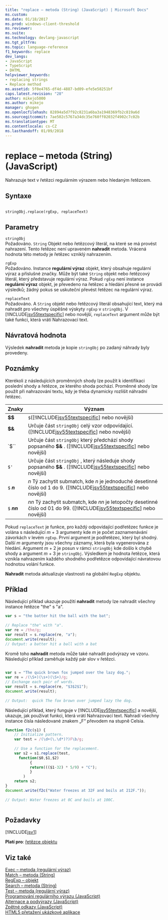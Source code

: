 ```yaml
---
title: "replace – metoda (String) (JavaScript) | Microsoft Docs"
ms.custom: 
ms.date: 01/18/2017
ms.prod: windows-client-threshold
ms.reviewer: 
ms.suite: 
ms.technology: devlang-javascript
ms.tgt_pltfrm: 
ms.topic: language-reference
f1_keywords: replace
dev_langs:
- JavaScript
- TypeScript
- DHTML
helpviewer_keywords:
- replacing strings
- Replace method
ms.assetid: 5f0e4765-df4d-4887-bd09-efe5e58251bf
caps.latest.revision: "28"
author: mikejo5000
ms.author: mikejo
manager: ghogen
ms.openlocfilehash: 82894a5d7f92c8231a6ba3a1948369fb2c819a6d
ms.sourcegitcommit: 7ae502c5767a34dc35e760ff02032f4902c7c02b
ms.translationtype: MT
ms.contentlocale: cs-CZ
ms.lasthandoff: 01/09/2018
---
```

# <a name="replace-method-string-javascript"></a>replace – metoda (String) (JavaScript)
Nahrazuje text v řetězci regulárním výrazem nebo hledaným řetězcem.  
  
## <a name="syntax"></a>Syntaxe  
  
```  
  
stringObj.replace(rgExp, replaceText)  
```  
  
## <a name="parameters"></a>Parametry  
 `stringObj`  
 Požadováno. `String` Objekt nebo řetězcový literál, na které se má provést nahrazení. Tento řetězec není upraveném **nahradit** metoda. Vrácená hodnota této metody je řetězec vzniklý nahrazením.  
  
 `rgExp`  
 Požadováno. Instance **regulární výraz** objekt, který obsahuje regulární výraz a příslušné značky. Může být také `String` objekt nebo řetězcový literál, který představuje regulární výraz. Pokud `rgExp` není instance **regulární výraz** objekt, je převedeno na řetězec a hledání přesné se provádí výsledků; žádný pokus se uskuteční převést řetězec na regulární výraz.  
  
 `replaceText`  
 Požadováno. A `String` objekt nebo řetězcový literál obsahující text, který má nahradit pro všechny úspěšné výskyty `rgExp` v `stringObj`. V [!INCLUDE[jsv55textspecific](../../javascript/reference/includes/jsv55textspecific-md.md)] nebo novější, `replaceText` argument může být také funkci, která vrátí Nahrazovací text.  
  
## <a name="return-value"></a>Návratová hodnota  
 Výsledek **nahradit** metoda je kopie `stringObj` po zadaný náhrady byly provedeny.  
  
## <a name="remarks"></a>Poznámky  
 Kterékoli z následujících proměnných shody lze použít k identifikaci poslední shody a řetězce, ze kterého shoda pochází. Proměnné shody lze použít při nahrazování textu, kdy je třeba dynamicky rozlišit náhradní řetězec.  
  
|Znaky|Význam|  
|----------------|-------------|  
|**$$**|`$`([!INCLUDE[jsv55textspecific](../../javascript/reference/includes/jsv55textspecific-md.md)] nebo novější)|  
|**$&**|Určuje část `stringObj` celý vzor odpovídající. ([!INCLUDE[jsv55textspecific](../../javascript/reference/includes/jsv55textspecific-md.md)] nebo novější)|  
|`$``|Určuje část `stringObj` který předchází shody popsaného  **$&** . ([!INCLUDE[jsv55textspecific](../../javascript/reference/includes/jsv55textspecific-md.md)] nebo novější)|  
|`$'`|Určuje část `stringObj` , který následuje shody popsaného  **$&** . ([!INCLUDE[jsv55textspecific](../../javascript/reference/includes/jsv55textspecific-md.md)] nebo novější)|  
|`$`  ***n***| *n* Tý zachytit submatch, kde  *n*  je jednoduché desetinné číslo od 1 do 9. ([!INCLUDE[jsv55textspecific](../../javascript/reference/includes/jsv55textspecific-md.md)] nebo novější)|  
|`$`  ***nn***| *nn* Tý zachytit submatch, kde  *nn*  je letopočty desetinné číslo od 01 do 99. ([!INCLUDE[jsv55textspecific](../../javascript/reference/includes/jsv55textspecific-md.md)] nebo novější)|  
  
 Pokud `replaceText` je funkce, pro každý odpovídající podřetězec funkce je volána s následující *m* + 3 argumenty kde *m* je počet zaznamenávání závorkách v levém `rgExp`. První argument je podřetězec, který byl shodný. Další *m* argumenty jsou všechny záznamy, která byla vygenerována z hledání. Argument *m* + 2 je posun v rámci `stringObj` kde došlo k chybě shody a argument *m* + 3 je `stringObj`. Výsledkem je hodnota řetězce, která vznikla nahrazením každého shodného podřetězce odpovídající návratovou hodnotou volání funkce.  
  
 **Nahradit** metoda aktualizuje vlastnosti na globální `RegExp` objektu.  
  
## <a name="example"></a>Příklad  
 Následující příklad ukazuje použití **nahradit** metody lze nahradit všechny instance řetězce "the" s "a".  
  
```JavaScript  
var s = "the batter hit the ball with the bat";  
  
// Replace "the" with "a".  
var re = /the/g;  
var result = s.replace(re, "a");  
document.write(result);  
// Output: a batter hit a ball with a bat  
```  
  
 Kromě toho **nahradit** metoda může také nahradit podvýrazy ve vzoru. Následující příklad zaměňuje každý pár slov v řetězci.  
  
```JavaScript  
  
var s = "The quick brown fox jumped over the lazy dog.";  
var re = /(\S+)(\s+)(\S+)/g;  
// Exchange each pair of words.  
var result = s.replace(re, "$3$2$1");  
document.write(result);  
  
// Output:  quick The fox brown over jumped lazy the dog.  
```  
  
 Následující příklad, který funguje v [!INCLUDE[jsv55textspecific](../../javascript/reference/includes/jsv55textspecific-md.md)] a novější, ukazuje, jak používat funkci, která vrátí Nahrazovací text. Nahradí všechny instance čísla následované znakem „F“ převodem na stupně Celsia.  
  
```JavaScript  
function f2c(s1) {  
    // Initialize pattern.  
    var test = /(\d+(\.\d*)?)F\b/g;  
  
    // Use a function for the replacement.  
    var s2 = s1.replace(test,  
      function($0,$1,$2)  
           {   
           return((($1-32) * 5/9) + "C");  
           }  
        )  
    return s2;  
}  
document.write(f2c("Water freezes at 32F and boils at 212F."));  
  
// Output: Water freezes at 0C and boils at 100C.  
  
```  
  
## <a name="requirements"></a>Požadavky  
 [!INCLUDE[jsv1](../../javascript/misc/includes/jsv1-md.md)]  
  
 **Platí pro**: [řetězce objektu](../../javascript/reference/string-object-javascript.md)  
  
## <a name="see-also"></a>Viz také  
 [Exec – metoda (regulární výraz)](../../javascript/reference/exec-method-regular-expression-javascript.md)   
 [Match – metoda (String)](../../javascript/reference/match-method-string-javascript.md)   
 [RegExp – objekt](../../javascript/reference/regexp-object-javascript.md)   
 [Search – metoda (String)](../../javascript/reference/search-method-string-javascript.md)   
 [Test – metoda (regulární výraz)](../../javascript/reference/test-method-regular-expression-javascript.md)   
 [Programování regulárního výrazu (JavaScript)](http://msdn.microsoft.com/en-us/3b62e27c-4f07-4726-a95b-6e841807bfaf)   
 [Alternace a podvýrazy (JavaScript)](http://msdn.microsoft.com/en-us/c59dd3e8-7fee-493e-9123-065af1e651ae)   
 [Zpětné odkazy (JavaScript)](http://msdn.microsoft.com/en-us/5d8dbd5a-cd03-4548-850b-9d7bad2c839a)   
 [HTML5 přetažení ukázkové aplikace](http://code.msdn.microsoft.com/Drag-and-drop-e2701a72)